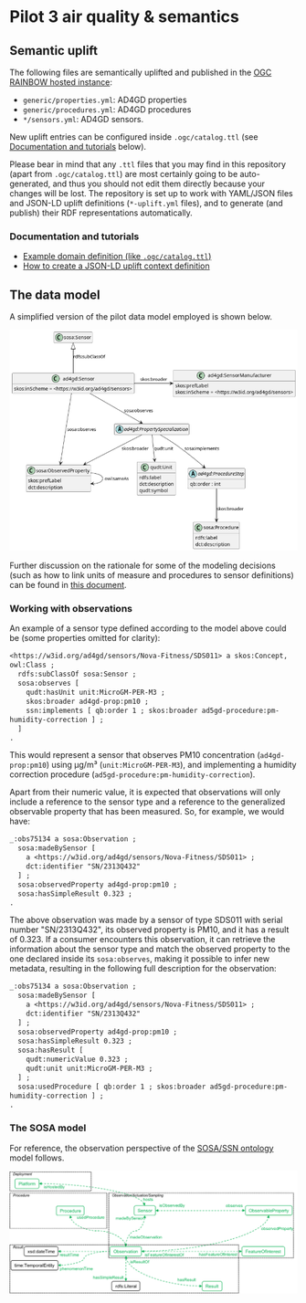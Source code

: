 # Pilot 3 air quality & semantics

## Semantic uplift

The following files are semantically uplifted and published in the
[OGC RAINBOW hosted instance](https://defs-dev.opengis.net/vocprez-hosted):

* `generic/properties.yml`: AD4GD properties
* `generic/procedures.yml`: AD4GD procedures
* `*/sensors.yml`: AD4GD sensors.

New uplift entries can be configured inside `.ogc/catalog.ttl`
(see [Documentation and tutorials](#documentation-and-tutorials) below).

Please bear in mind that any `.ttl` files that you may find in this repository (apart from `.ogc/catalog.ttl`)
are most certainly going to be auto-generated, and thus you should not edit them directly because your changes
will be lost. The repository is set up to work with YAML/JSON files and JSON-LD uplift definitions (`*-uplift.yml`
files), and to generate (and publish) their RDF representations automatically.

### Documentation and tutorials

* [Example domain definition (like `.ogc/catalog.ttl`)](https://opengeospatial.github.io/ogc-na-tools/examples/#sample-domain-configuration)
* [How to create a JSON-LD uplift context definition](https://opengeospatial.github.io/ogc-na-tools/tutorials/#how-to-create-a-json-ld-uplift-context-definition)

## The data model

A simplified version of the pilot data model employed is shown below.

![AD4GD model](assets/ad4gd-model.png)

Further discussion on the rationale for some of the modeling decisions (such as how to link units of
measure and procedures to sensor definitions) can be found in
[this document](https://docs.google.com/document/d/1fzEKymhmAB4dVEEgJE3XXf4DTzPS60oj3wYzJQrZcrE/edit?usp=sharing).

### Working with observations

An example of a sensor type defined according to the model above could be (some properties omitted for clarity):

```turtle
<https://w3id.org/ad4gd/sensors/Nova-Fitness/SDS011> a skos:Concept, owl:Class ;
  rdfs:subClassOf sosa:Sensor ;
  sosa:observes [
    qudt:hasUnit unit:MicroGM-PER-M3 ;
    skos:broader ad4gd-prop:pm10 ;
    ssn:implements [ qb:order 1 ; skos:broader ad5gd-procedure:pm-humidity-correction ] ;
  ]
.
```

This would represent a sensor that observes PM10 concentration (`ad4gd-prop:pm10`) using μg/m³ (`unit:MicroGM-PER-M3`),
and implementing a humidity correction procedure (`ad5gd-procedure:pm-humidity-correction`).

Apart from their numeric value, it is expected that observations will only include a reference to the
sensor type and a reference to the generalized observable property that has been measured. So, for example, we would
have:

```turtle
_:obs75134 a sosa:Observation ;
  sosa:madeBySensor [
    a <https://w3id.org/ad4gd/sensors/Nova-Fitness/SDS011> ;
    dct:identifier "SN/2313Q432"
  ] ;
  sosa:observedProperty ad4gd-prop:pm10 ;
  sosa:hasSimpleResult 0.323 ;
.
```

The above observation was made by a sensor of type SDS011 with serial number "SN/2313Q432", its observed property is
PM10, and it has a result of 0.323. If a consumer encounters this observation, it can retrieve the information about the
sensor type and match the observed property to the one declared inside its `sosa:observes`, making it possible to infer
new metadata, resulting in the following full description for the observation:

```turtle
_:obs75134 a sosa:Observation ;
  sosa:madeBySensor [
    a <https://w3id.org/ad4gd/sensors/Nova-Fitness/SDS011> ;
    dct:identifier "SN/2313Q432"
  ] ;
  sosa:observedProperty ad4gd-prop:pm10 ;
  sosa:hasSimpleResult 0.323 ;
  sosa:hasResult [
    qudt:numericValue 0.323 ;
    qudt:unit unit:MicroGM-PER-M3 ;
  ] ;
  sosa:usedProcedure [ qb:order 1 ; skos:broader ad5gd-procedure:pm-humidity-correction ] ;
.
```

### The SOSA model

For reference, the observation perspective of the [SOSA/SSN ontology](https://www.w3.org/TR/vocab-ssn/) model follows.

![SOSA-SSN Model](assets/sosa_model.png)
